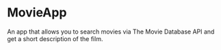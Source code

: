 # MovieApp
An app that allows you to search movies via The Movie Database API and get a short description of the film.
